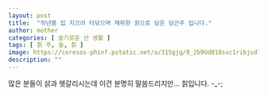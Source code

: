 ```yaml
---
layout: post
title:  "작년봄 집 지으려 터닦으며 채취한 칡으로 담은 담근주 입니다."
author: mother
categories: [ 슬기로운 산 생활 ]
tags: [ 칡 주, 술, 칡 ]
image: https://coresos-phinf.pstatic.net/a/315gjg/9_2b9Ud018svc1ribjsdlfqoyl_srh9k9.jpg?type=e1920_std
description: ""
---
```


많은 분들이 삵과 헷갈리시는데 이건 분명히 말씀드리지만... 칡입니다. -_-;